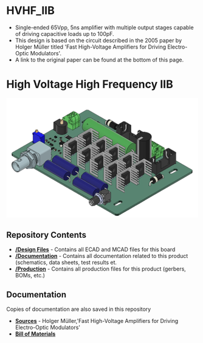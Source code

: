 # HVHF_IIB
* Single-ended 65Vpp, 5ns amplifier with multiple output stages capable of driving capacitive loads up to 100pF. 
* This design is based on the circuit described in the 2005 paper by Holger Müller titled 'Fast High-Voltage Amplifiers for Driving Electro-Optic Modulators'.
* A link to the original paper can be found at the bottom of this page.
# High Voltage High Frequency IIB
![Alt text](https://github.com/kornpop73/HVHF_IIB/blob/01/Documentation/Images/HVHF_PCB.png "HVHF PCB")
## Repository Contents

* [**/Design Files**](https://github.com/kornpop73/HVHF_IIB/tree/01/Design%20Files) - Contains all ECAD and MCAD files for this board
* [**/Documentation**](https://github.com/kornpop73/HVHF_IIB/tree/01/Documentation) - Contains all documentation related to this product (schematics, data sheets, test results et.
* [**/Production**](https://github.com/kornpop73/HVHF_IIB/tree/01/Production) - Contains all production files for this product (gerbers, BOMs, etc.)
## Documentation
Copies of documentation are also saved in this repository

* **[Sources](https://github.com/kornpop73/HVHF_IIB/blob/01/Documentation/Schematic%20Diagrams/Müller_Paper.pdf)** - Holger Müller,'Fast High-Voltage Amplifiers for Driving Electro-Optic Modulators'
* **[Bill of Materials](https://github.com/kornpop73/HVHF_IIB/blob/01/Production/BOM)** 